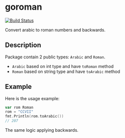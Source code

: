 # goroman

[![Build Status](https://travis-ci.org/zhikiri/goroman.svg?branch=master)](https://travis-ci.org/zhikiri/goroman)

Convert arabic to roman numbers and backwards.

## Description

Package contain 2 public types: `Arabic` and `Roman`.

- `Arabic` based on int type and have `toRoman` method
- `Roman` based on string type and have `toArabic` method

## Example

Here is the usage example:

```go
var rom Roman
rom = "CCVII"
fmt.Println(rom.toArabic())
// 207
```

The same logic applying backwards.